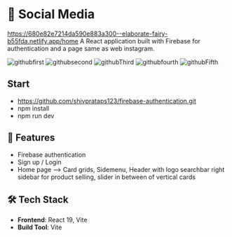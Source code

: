 # 📧 Social Media

https://680e82e7214da590e883a300--elaborate-fairy-b55fda.netlify.app/home
A React application built with Firebase for authentication and a page same as web instagram.

![githubfirst](https://github.com/user-attachments/assets/4d9f2de1-fb9e-45c4-a2da-8ef8f7009bd7)
![githubsecond](https://github.com/user-attachments/assets/e40c57a3-43b7-42d0-a4f8-2afd4638bb99)
![githubThird](https://github.com/user-attachments/assets/97e1c0d1-5ff2-4b5f-85fe-bedbe177ba6e)
![githubfourth](https://github.com/user-attachments/assets/f3a6f54d-75d2-4d1a-b473-d814dc98e05c)
![githubFifth](https://github.com/user-attachments/assets/1fb173b2-3775-47bd-ba3d-71a1830936b6)

## Start

- https://github.com/shivprataps123/firebase-authentication.git
- npm install
- npm run dev

## 🚀 Features

- Firebase authentication
- Sign up / Login
- Home page --> Card grids, Sidemenu, Header with logo searchbar right sidebar for product selling, slider in between of vertical cards

## 🛠️ Tech Stack

- **Frontend**: React 19, Vite
- **Build Tool**: Vite

